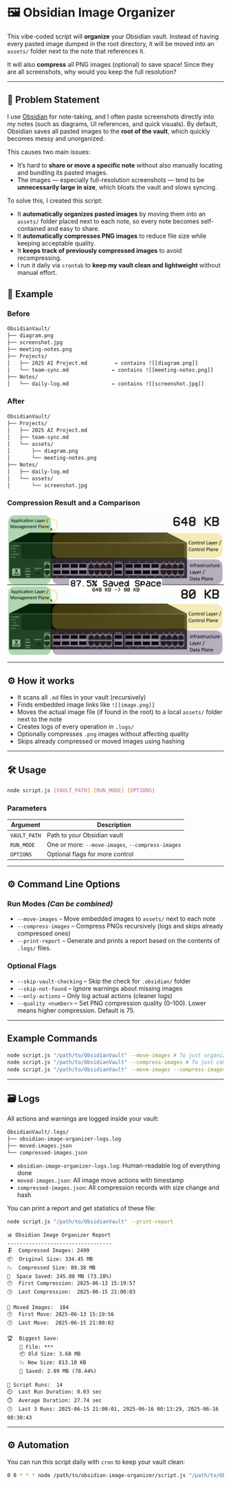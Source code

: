 
# 🖼️ Obsidian Image Organizer

This vibe-coded script will **organize** your Obsidian vault. Instead of having every pasted image dumped in the root directory, it will be moved into an `assets/` folder next to the note that references it.

It will also **compress** all PNG images (optional) to save space! Since they are all screenshots, why would you keep the full resolution?

---

## 📌 Problem Statement

I use [Obsidian](https://obsidian.md/) for note-taking, and I often paste screenshots directly into my notes (such as diagrams, UI references, and quick visuals). By default, Obsidian saves all pasted images to the **root of the vault**, which quickly becomes messy and unorganized.

This causes two main issues:
- It’s hard to **share or move a specific note** without also manually locating and bundling its pasted images.
- The images — especially full-resolution screenshots — tend to be **unnecessarily large in size**, which bloats the vault and slows syncing.

To solve this, I created this script:
- It **automatically organizes pasted images** by moving them into an `assets/` folder placed next to each note, so every note becomes self-contained and easy to share.
- It **automatically compresses PNG images** to reduce file size while keeping acceptable quality.
- It **keeps track of previously compressed images** to avoid recompressing.
- I run it daily via `crontab` to **keep my vault clean and lightweight** without manual effort.

## 📁 Example

### Before

```
ObsidianVault/
├── diagram.png
├── screenshot.jpg
├── meeting-notes.png
├── Projects/
│   ├── 2025 AI Project.md         ← contains ![[diagram.png]]
│   └── team-sync.md              ← contains ![[meeting-notes.png]]
├── Notes/
│   └── daily-log.md              ← contains ![[screenshot.jpg]]
```

### After

```
ObsidianVault/
├── Projects/
│   ├── 2025 AI Project.md
│   ├── team-sync.md
│   └── assets/
│       ├── diagram.png
│       └── meeting-notes.png
├── Notes/
│   ├── daily-log.md
│   └── assets/
│       └── screenshot.jpg
```

### Compression Result and a Comparison

![alt text](example.png)


---

## ⚙️ How it works

- It scans all `.md` files in your vault (recursively)
- Finds embedded image links like `![[image.png]]`
- Moves the actual image file (if found in the root) to a local `assets/` folder next to the note
- Creates logs of every operation in `.logs/`
- Optionally compresses `.png` images without affecting quality
- Skips already compressed or moved images using hashing

---

## 🛠️ Usage

```bash
node script.js [VAULT_PATH] [RUN_MODE] [OPTIONS]
```

### Parameters

| Argument | Description |
|----------|-------------|
| `VAULT_PATH` | Path to your Obsidian vault |
| `RUN_MODE` | One or more: `--move-images`, `--compress-images` |
| `OPTIONS` | Optional flags for more control |

---

## ⚙️ Command Line Options

### Run Modes _(Can be combined)_

- `--move-images` – Move embedded images to `assets/` next to each note
- `--compress-images` – Compress PNGs recursively (logs and skips already compressed ones)
- `--print-report` – Generate and prints a report based on the contents of `.logs/` files.

### Optional Flags

- `--skip-vault-checking` – Skip the check for `.obsidian/` folder
- `--skip-not-found` – Ignore warnings about missing images
- `--only-actions` – Only log actual actions (cleaner logs)
- `--quality <number>` – Set PNG compression quality (0–100). Lower means higher compression. Default is 75.

---

## Example Commands

```bash
node script.js "/path/to/ObsidianVault" --move-images # To just organize the images
node script.js "/path/to/ObsidianVault" --compress-images # To just compress the .PNGs
node script.js "/path/to/ObsidianVault" --move-images --compress-images --only-actions --skip-not-found
```

---

## 🗃️ Logs

All actions and warnings are logged inside your vault:

```
ObsidianVault/.logs/
├── obsidian-image-organizer-logs.log
├── moved-images.json
└── compressed-images.json
```

- `obsidian-image-organizer-logs.log`: Human-readable log of everything done
- `moved-images.json`: All image move actions with timestamp
- `compressed-images.json`: All compression records with size change and hash

You can print a report and get statistics of these file:

```bash
node script.js "/path/to/ObsidianVault" --print-report
```

```
📊 Obsidian Image Organizer Report
----------------------------------
🗜️  Compressed Images: 2499
📦  Original Size: 334.45 MB
📉  Compressed Size: 89.38 MB
💾  Space Saved: 245.08 MB (73.28%)
🕐  First Compression: 2025-06-13 15:19:57
🕓  Last Compression:  2025-06-15 21:00:03

📁 Moved Images:  104
🕐  First Move: 2025-06-13 15:19:56
🕓  Last Move:  2025-06-15 21:00:02

🏆  Biggest Save:
    🔹 File: ***
    📦 Old Size: 3.68 MB
    📉 New Size: 813.10 KB
    💾 Saved: 2.89 MB (78.44%)

📘 Script Runs:  14
⏲️  Last Run Duration: 0.03 sec
⏱️  Average Duration: 27.74 sec
🕓  Last 3 Runs: 2025-06-15 21:00:01, 2025-06-16 00:13:29, 2025-06-16 00:30:43
```

---

## ⚙️ Automation

You can run this script daily with `cron` to keep your vault clean:

```bash
0 0 * * * node /path/to/obsidian-image-organizer/script.js "/path/to/ObsidianVault" --move-images --compress-images --only-actions --skip-not-found --skip-vault-checking
```

